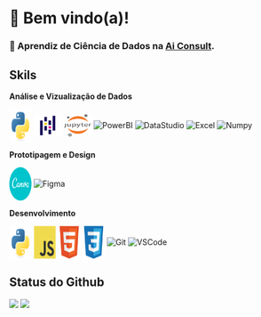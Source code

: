 # 👋 Bem vindo(a)!

### 💼 Aprendiz de Ciência de Dados na [Ai Consult](https://www.linkedin.com/company/ai-consult/).</h2>

## Skils

**Análise e Vizualização de Dados**
<div>
  <img align="center" alt="Python" height="60" width="40" src="https://github.com/devicons/devicon/blob/master/icons/python/python-original.svg">
  <img align="center" alt="Pandas" height="40" width="50" src="https://github.com/devicons/devicon/blob/master/icons/pandas/pandas-original.svg">
  <img align="center" alt="Jupyter" height="40" width="50" src="https://github.com/devicons/devicon/blob/master/icons/jupyter/jupyter-original-wordmark.svg">
  <img align="center" alt="PowerBI" height="40" width="50" src="https://github.com/ceciliasilvads/icons/blob/main/Icons/Power%20Bi/Power%20Bi.svg">
  <img align="center" alt="DataStudio" height="40" width="50" src="https://github.com/ceciliasilvads/icons/blob/main/Icons/Data%20Studio/Data%20Studio.svg">  
  <img align="center" alt="Excel" height="40" width="50" src="https://github.com/ceciliasilvads/thec-icons/blob/main/Icons/Excel/Excel.svg">
  <img align="center" alt="Numpy" height="40" width="50" src="https://github.com/ceciliasilvads/thec-icons/blob/main/Icons/Numpy/Numpy.svg">  
</div>

**Prototipagem e Design**
<div>
  <img align="center" alt="Canva" height="60" width="40" src="https://github.com/devicons/devicon/blob/master/icons/canva/canva-original.svg">
  <img align="center" alt="Figma" height="40" width="40" src="https://github.com/ceciliasilvads/thec-icons/blob/main/Icons/Figma/Figma.svg">
</div>

**Desenvolvimento**
<div>
  <img align="center" alt="Python" height="60" width="40" src="https://github.com/devicons/devicon/blob/master/icons/python/python-original.svg">
  <img align="center" alt="Js" height="60" width="40" src="https://github.com/devicons/devicon/blob/master/icons/javascript/javascript-original.svg">
  <img align="center" alt="HTML" height="60" width="40" src="https://github.com/devicons/devicon/blob/master/icons/html5/html5-original.svg">
  <img align="center" alt="CSS" height="60" width="40" src="https://github.com/devicons/devicon/blob/master/icons/css3/css3-original.svg">
  <img align="center" alt="Git" height="60" width="40" src="https://github.com/ceciliasilvads/thec-icons/blob/main/Icons/Git/Git.svg">
  <img align="center" alt="VSCode" height="60" width="40" src="https://github.com/ceciliasilvads/thec-icons/blob/main/Icons/VS%20Code/VS%20Code.svg">
</div>

## Status do Github
<div align = "left">
  <img height="150em" src = "https://github-readme-stats.vercel.app/api?username=ceciliasilvads&show_icons=true&theme=dark">
  <img height="150em" src = "https://github-readme-stats.vercel.app/api/top-langs/?username=ceciliasilvads&show_icons=true&layout=compact&langs_count=7&theme=dark"/>
</div>        
